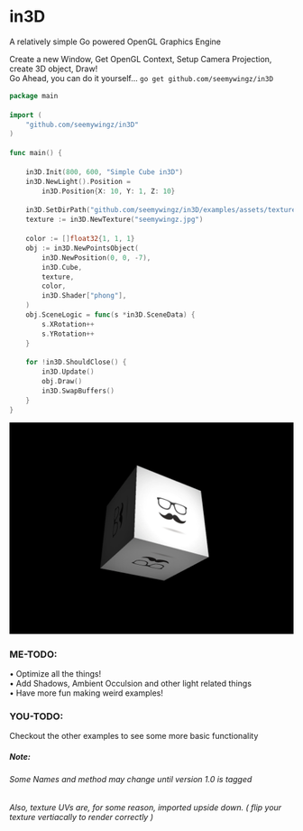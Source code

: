 # in3D
A relatively simple Go powered OpenGL Graphics Engine

Create a new Window, Get OpenGL Context, Setup Camera Projection,  
create 3D object, Draw!  
Go Ahead, you can do it yourself...
`go get github.com/seemywingz/in3D`
```go
package main

import (
	"github.com/seemywingz/in3D"
)

func main() {

	in3D.Init(800, 600, "Simple Cube in3D")
	in3D.NewLight().Position =
		in3D.Position{X: 10, Y: 1, Z: 10}

	in3D.SetDirPath("github.com/seemywingz/in3D/examples/assets/textures")
	texture := in3D.NewTexture("seemywingz.jpg")

	color := []float32{1, 1, 1}
	obj := in3D.NewPointsObject(
		in3D.NewPosition(0, 0, -7),
		in3D.Cube,
		texture,
		color,
		in3D.Shader["phong"],
	)
	obj.SceneLogic = func(s *in3D.SceneData) {
		s.XRotation++
		s.YRotation++
	}

	for !in3D.ShouldClose() {
		in3D.Update()
		obj.Draw()
		in3D.SwapBuffers()
	}
}

```
![Simple Rotating Cude in3D](./examples/assets/textures/readme.png)
### ME-TODO:
  •  Optimize all the things!  
  •  Add Shadows, Ambient Occulsion and other light related things  
  • Have more fun making weird examples! 

### YOU-TODO:
Checkout the other examples to see some more basic functionality

##### Note:
###### Some Names and method may change until version 1.0 is tagged
###### Also, texture UVs are, for some reason, imported upside down. ( flip your texture vertiacally to render correctly  )

